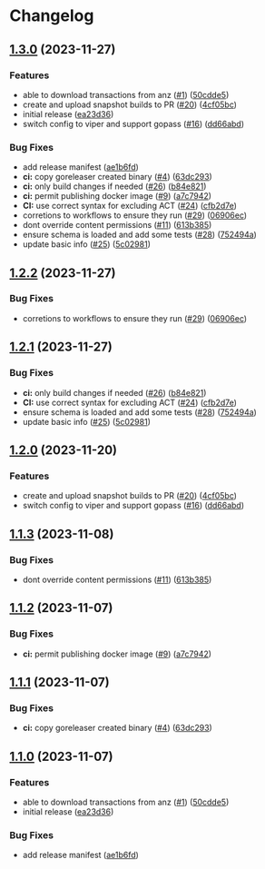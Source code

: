 # Changelog

## [1.3.0](https://github.com/airtonix/bankdownloader/compare/v1.2.2...v1.3.0) (2023-11-27)


### Features

* able to download transactions from anz ([#1](https://github.com/airtonix/bankdownloader/issues/1)) ([50cdde5](https://github.com/airtonix/bankdownloader/commit/50cdde56ccef9be08389b2cb6790c94ba5143e49))
* create and upload snapshot builds to PR ([#20](https://github.com/airtonix/bankdownloader/issues/20)) ([4cf05bc](https://github.com/airtonix/bankdownloader/commit/4cf05bc2c3c801b135e681a5879c52298c72b114))
* initial release ([ea23d36](https://github.com/airtonix/bankdownloader/commit/ea23d36d83826bd6002dabe4e7c3f552ca0b6e43))
* switch config to viper and support gopass  ([#16](https://github.com/airtonix/bankdownloader/issues/16)) ([dd66abd](https://github.com/airtonix/bankdownloader/commit/dd66abdd4ae08343b5d0065058bf15ecc966ea43))


### Bug Fixes

* add release manifest ([ae1b6fd](https://github.com/airtonix/bankdownloader/commit/ae1b6fdd40e7cede0baecf3becabbada88f8e335))
* **ci:** copy goreleaser created binary ([#4](https://github.com/airtonix/bankdownloader/issues/4)) ([63dc293](https://github.com/airtonix/bankdownloader/commit/63dc2938817d8fda31a2c9b1a14a75965fcb811b))
* **ci:** only build changes if needed ([#26](https://github.com/airtonix/bankdownloader/issues/26)) ([b84e821](https://github.com/airtonix/bankdownloader/commit/b84e8210572b95c8ad40348baad7636b25b46069))
* **ci:** permit publishing docker image ([#9](https://github.com/airtonix/bankdownloader/issues/9)) ([a7c7942](https://github.com/airtonix/bankdownloader/commit/a7c79422c649aac1b0f90f66a1d5b29730dea5e6))
* **CI:** use correct syntax for excluding ACT ([#24](https://github.com/airtonix/bankdownloader/issues/24)) ([cfb2d7e](https://github.com/airtonix/bankdownloader/commit/cfb2d7e083f774e886b353f9c5fc6d5f8fb45379))
* corretions to workflows to ensure they run ([#29](https://github.com/airtonix/bankdownloader/issues/29)) ([06906ec](https://github.com/airtonix/bankdownloader/commit/06906ecc028fe1f05cd9fb400d137b0a3a0ae36c))
* dont override content permissions ([#11](https://github.com/airtonix/bankdownloader/issues/11)) ([613b385](https://github.com/airtonix/bankdownloader/commit/613b3859f35e608e17a0c55c0a83281d0bde6129))
* ensure schema is loaded and add some tests ([#28](https://github.com/airtonix/bankdownloader/issues/28)) ([752494a](https://github.com/airtonix/bankdownloader/commit/752494a7ab7a6b7d7c83ef646dfacb2d8c254287))
* update basic info ([#25](https://github.com/airtonix/bankdownloader/issues/25)) ([5c02981](https://github.com/airtonix/bankdownloader/commit/5c02981684db638dba3f61ec313608387c40e295))

## [1.2.2](https://github.com/airtonix/bankdownloader/compare/v1.2.1...v1.2.2) (2023-11-27)


### Bug Fixes

* corretions to workflows to ensure they run ([#29](https://github.com/airtonix/bankdownloader/issues/29)) ([06906ec](https://github.com/airtonix/bankdownloader/commit/06906ecc028fe1f05cd9fb400d137b0a3a0ae36c))

## [1.2.1](https://github.com/airtonix/bankdownloader/compare/v1.2.0...v1.2.1) (2023-11-27)


### Bug Fixes

* **ci:** only build changes if needed ([#26](https://github.com/airtonix/bankdownloader/issues/26)) ([b84e821](https://github.com/airtonix/bankdownloader/commit/b84e8210572b95c8ad40348baad7636b25b46069))
* **CI:** use correct syntax for excluding ACT ([#24](https://github.com/airtonix/bankdownloader/issues/24)) ([cfb2d7e](https://github.com/airtonix/bankdownloader/commit/cfb2d7e083f774e886b353f9c5fc6d5f8fb45379))
* ensure schema is loaded and add some tests ([#28](https://github.com/airtonix/bankdownloader/issues/28)) ([752494a](https://github.com/airtonix/bankdownloader/commit/752494a7ab7a6b7d7c83ef646dfacb2d8c254287))
* update basic info ([#25](https://github.com/airtonix/bankdownloader/issues/25)) ([5c02981](https://github.com/airtonix/bankdownloader/commit/5c02981684db638dba3f61ec313608387c40e295))

## [1.2.0](https://github.com/airtonix/bankdownloader/compare/v1.1.3...v1.2.0) (2023-11-20)


### Features

* create and upload snapshot builds to PR ([#20](https://github.com/airtonix/bankdownloader/issues/20)) ([4cf05bc](https://github.com/airtonix/bankdownloader/commit/4cf05bc2c3c801b135e681a5879c52298c72b114))
* switch config to viper and support gopass  ([#16](https://github.com/airtonix/bankdownloader/issues/16)) ([dd66abd](https://github.com/airtonix/bankdownloader/commit/dd66abdd4ae08343b5d0065058bf15ecc966ea43))

## [1.1.3](https://github.com/airtonix/bankdownloader/compare/v1.1.2...v1.1.3) (2023-11-08)


### Bug Fixes

* dont override content permissions ([#11](https://github.com/airtonix/bankdownloader/issues/11)) ([613b385](https://github.com/airtonix/bankdownloader/commit/613b3859f35e608e17a0c55c0a83281d0bde6129))

## [1.1.2](https://github.com/airtonix/bankdownloader/compare/v1.1.1...v1.1.2) (2023-11-07)


### Bug Fixes

* **ci:** permit publishing docker image ([#9](https://github.com/airtonix/bankdownloader/issues/9)) ([a7c7942](https://github.com/airtonix/bankdownloader/commit/a7c79422c649aac1b0f90f66a1d5b29730dea5e6))

## [1.1.1](https://github.com/airtonix/bankdownloader/compare/v1.1.0...v1.1.1) (2023-11-07)


### Bug Fixes

* **ci:** copy goreleaser created binary ([#4](https://github.com/airtonix/bankdownloader/issues/4)) ([63dc293](https://github.com/airtonix/bankdownloader/commit/63dc2938817d8fda31a2c9b1a14a75965fcb811b))

## [1.1.0](https://github.com/airtonix/bankdownloader/compare/v1.0.0...v1.1.0) (2023-11-07)


### Features

* able to download transactions from anz ([#1](https://github.com/airtonix/bankdownloader/issues/1)) ([50cdde5](https://github.com/airtonix/bankdownloader/commit/50cdde56ccef9be08389b2cb6790c94ba5143e49))
* initial release ([ea23d36](https://github.com/airtonix/bankdownloader/commit/ea23d36d83826bd6002dabe4e7c3f552ca0b6e43))


### Bug Fixes

* add release manifest ([ae1b6fd](https://github.com/airtonix/bankdownloader/commit/ae1b6fdd40e7cede0baecf3becabbada88f8e335))
